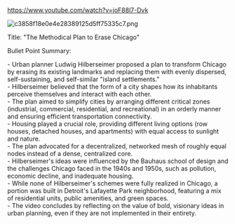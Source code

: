 https://www.youtube.com/watch?v=joF88l7-Dvk

![c3858f18e0e4e28389125d5ff75335c7.png](c3858f18e0e4e28389125d5ff75335c7.png)

Title: "The Methodical Plan to Erase Chicago"

Bullet Point Summary:

\- Urban planner Ludwig Hilberseimer proposed a plan to transform Chicago by erasing its existing landmarks and replacing them with evenly dispersed, self-sustaining, and self-similar "island settlements."  
\- Hilberseimer believed that the form of a city shapes how its inhabitants perceive themselves and interact with each other.  
\- The plan aimed to simplify cities by arranging different critical zones (industrial, commercial, residential, and recreational) in an orderly manner and ensuring efficient transportation connectivity.  
\- Housing played a crucial role, providing different living options (row houses, detached houses, and apartments) with equal access to sunlight and nature.  
\- The plan advocated for a decentralized, networked mesh of roughly equal nodes instead of a dense, centralized core.  
\- Hilberseimer's ideas were influenced by the Bauhaus school of design and the challenges Chicago faced in the 1940s and 1950s, such as pollution, economic decline, and inadequate housing.  
\- While none of Hilberseimer's schemes were fully realized in Chicago, a portion was built in Detroit's Lafayette Park neighborhood, featuring a mix of residential units, public amenities, and green spaces.  
\- The video concludes by reflecting on the value of bold, visionary ideas in urban planning, even if they are not implemented in their entirety.